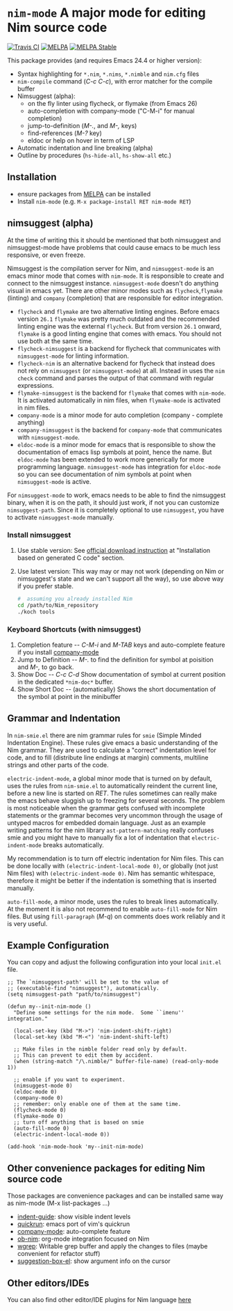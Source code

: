 `nim-mode` A major mode for editing Nim source code
===================================================
[![Travis CI](https://travis-ci.org/nim-lang/nim-mode.svg?branch=master)](https://travis-ci.org/nim-lang/nim-mode)
[![MELPA](http://melpa.org/packages/nim-mode-badge.svg)](http://melpa.org/#/nim-mode)
[![MELPA Stable](http://stable.melpa.org/packages/nim-mode-badge.svg)](http://stable.melpa.org/#/nim-mode)

This package provides (and requires Emacs 24.4 or higher version):

- Syntax highlighting for ``*.nim``, ``*.nims``, ``*.nimble`` and
  ``nim.cfg`` files
- `nim-compile` command (*C-c C-c*), with error matcher for the
  compile buffer
- Nimsuggest (alpha):
  - on the fly linter using flycheck, or flymake (from Emacs 26)
  - auto-completion with company-mode ("C-M-i" for manual completion)
  - jump-to-definition (*M-.*, and *M-,* keys)
  - find-references (*M-?* key)
  - eldoc or help on hover in term of LSP
- Automatic indentation and line breaking (alpha)
- Outline by procedures (`hs-hide-all`, `hs-show-all` etc.)

## Installation

* ensure packages from [MELPA](https://melpa.org/#/getting-started)
  can be installed
* Install `nim-mode` (e.g. ``M-x package-install RET nim-mode RET``)

## nimsuggest (alpha)

At the time of writing this it should be mentioned that both
nimsuggest and nimsuggest-mode have problems that could cause emacs to
be much less responsive, or even freeze.

Nimsuggest is the compilation server for Nim, and ``nimsuggest-mode``
is an emacs minor mode that comes with ``nim-mode``.  It is
responsible to create and connect to the nimsuggest instance.
``nimsuggest-mode`` doesn't do anything visual in emacs yet. There are
other minor modes such as ``flycheck``,``flymake`` (linting) and
``company`` (completion) that are responsible for editor integration.

- ``flycheck`` and ``flymake`` are two alternative linting
  engines. Before emacs version ``26.1`` ``flymake`` was pretty much
  outdated and the recommended linting engine was the external
  ``flycheck``.  But from version ``26.1`` onward, ``flymake`` is a
  good linting engine that comes with emacs.  You should not use both
  at the same time.
- ``flycheck-nimsuggest`` is a backend for flycheck that
  communicates with ``nimsuggest-mode`` for linting information.
- ``flycheck-nim`` is an alternative backend for flycheck that instead
  does not rely on ``nimsuggest`` (or ``nimsuggest-mode``) at
  all. Instead in uses the ``nim check`` command and parses the output
  of that command with regular expressions.
- ``flymake-nimsuggest`` is the backend for ``flymake`` that comes
  with ``nim-mode``.  It is activated automatically in nim files, when
  ``flymake-mode`` is activated in nim files.
- ``company-mode`` is a minor mode for auto completion (company - complete anything)
- ``company-nimsuggest`` is the backend for ``company-mode`` that
  communicates with ``nimsuggest-mode``.
- ``eldoc-mode`` is a minor mode for emacs that is responsible to show
  the documentation of emacs lisp symbols at point, hence the name.
  But ``eldoc-mode`` has been extended to work more generically for
  more programming language.  ``nimsuggest-mode`` has
  integration for ``eldoc-mode`` so you can see documentation of nim
  symbols at point when ``nimsuggest-mode`` is active.

For ``nimsuggest-mode`` to work, emacs needs to be able to find the nimsuggest binary, when it
is on the path, it should just work, if not you can customize
``nimsuggest-path``.  Since it is completely optional to use
``nimsuggest``, you have to activate ``nimsuggest-mode`` manually.

### Install nimsuggest

1. Use stable version:
   See [official download instruction](http://nim-lang.org/download.html) at
   "Installation based on generated C code" section.

2. Use latest version:
   This way may or may not work (depending on Nim or nimsuggest's
   state and we can't support all the way), so use above way
   if you prefer stable.
   ```sh
   #  assuming you already installed Nim
   cd /path/to/Nim_repository
   ./koch tools
   ```

### Keyboard Shortcuts (with nimsuggest)

1.  Completion feature -- *C-M-i* and *M-TAB*  keys and auto-complete feature if
   you install [company-mode](https://github.com/company-mode/company-mode)
2. Jump to Definition -- *M-.* to find the definition for symbol at
   poisition and *M-,* to go back.
3. Show Doc -- *C-c C-d* Show documentation of symbol at current
   position in the dedicated `*nim-doc*` buffer.
4. Show Short Doc -- (automatically) Shows the short documentation of the symbol at
   point in the minibuffer

## Grammar and Indentation

In ``nim-smie.el`` there are nim grammar rules for ``smie``
(Simple Minded Indentation Engine).  These rules give emacs a basic
understanding of the Nim grammar.  They are used to calculate a "correct"
indentation level for code, and to fill (distribute line endings at
margin) comments, multiline strings and other parts of the code.

``electric-indent-mode``, a global minor mode that is turned on by
default, uses the rules from ``nim-smie.el`` to automatically reindent
the current line, before a new line is started on *RET*.  The rules
sometimes can really make the emacs behave sluggish up to freezing for
several seconds.  The problem is most noticeable when the grammar gets
confused with incomplete statements or the grammar becomes very
uncommon through the usage of untyped macros for embedded domain
language.  Just as an example writing patterns for the nim library
``ast-pattern-matching`` really confuses smie and you might have to
manually fix a lot of indentation that ``electric-indent-mode`` breaks
automatically.

My recommendation is to turn off electric indentation for Nim
files.  This can be done locally with
``(electric-indent-local-mode 0)``, or globally (not just Nim files) with
``(electric-indent-mode 0)``.  Nim has semantic whitespace,  therefore
it might be better if the indentation is something that is inserted manually.

``auto-fill-mode``, a minor mode, uses the rules to break lines
automatically.  At the moment it is also not recommend to enable
``auto-fill-mode`` for Nim files.  But using `fill-paragraph` (*M-q*) on
comments does work reliably and it is very useful.

## Example Configuration

You can copy and adjust the following configuration into your local
`init.el` file.

```elisp
;; The `nimsuggest-path' will be set to the value of
;; (executable-find "nimsuggest"), automatically.
(setq nimsuggest-path "path/to/nimsuggest")

(defun my--init-nim-mode ()
  "Define some settings for the nim mode.  Some ``imenu'' integration."

  (local-set-key (kbd "M->") 'nim-indent-shift-right)
  (local-set-key (kbd "M-<") 'nim-indent-shift-left)

  ;; Make files in the nimble folder read only by default.
  ;; This can prevent to edit them by accident.
  (when (string-match "/\.nimble/" buffer-file-name) (read-only-mode 1))

  ;; enable if you want to experiment.
  (nimsuggest-mode 0)
  (eldoc-mode 0)
  (company-mode 0)
  ;; remember: only enable one of them at the same time.
  (flycheck-mode 0)
  (flymake-mode 0)
  ;; turn off anything that is based on smie
  (auto-fill-mode 0)
  (electric-indent-local-mode 0))

(add-hook 'nim-mode-hook 'my--init-nim-mode)

```


## Other convenience packages for editing Nim source code

Those packages are convenience packages and can be installed same way
as nim-mode (M-x list-packages ...)

- [indent-guide](https://github.com/zk-phi/indent-guide): show visible indent levels
- [quickrun](https://github.com/syohex/emacs-quickrun): emacs port of vim's quickrun
- [company-mode](https://github.com/company-mode/company-mode): auto-complete feature
- [ob-nim](https://github.com/Lompik/ob-nim): org-mode integration focused on Nim
- [wgrep](https://github.com/mhayashi1120/Emacs-wgrep): Writable grep buffer and apply the changes to files (maybe convenient for refactor stuff)
- [suggestion-box-el](https://github.com/yuutayamada/suggestion-box-el): show argument info on the cursor

## Other editors/IDEs

You can also find other editor/IDE plugins for
Nim language [here](https://github.com/nim-lang/Nim/wiki/editor-support)
